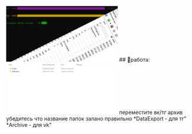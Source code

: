 <img src="img_for_readme/social_preview.png" alt="poc" style="max-width:300px" />
## 🍪работа:
<img src="img_for_readme/1.png" alt="poc" style="max-width:300px" />
переместите вк/тг архив
убедитесь что название папок залано правильно
	*DataExport - для тг"
	*Archive - для vk"

